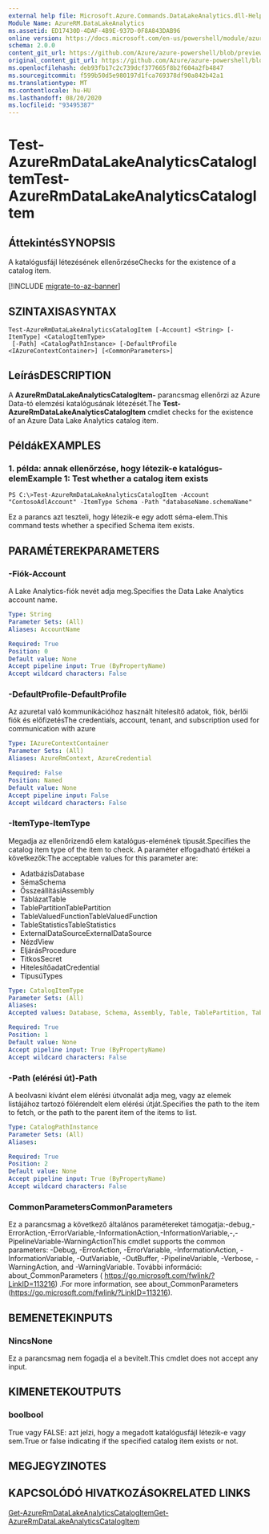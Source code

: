 ```yaml
---
external help file: Microsoft.Azure.Commands.DataLakeAnalytics.dll-Help.xml
Module Name: AzureRM.DataLakeAnalytics
ms.assetid: ED17430D-4DAF-4B9E-937D-0F8A843DAB96
online version: https://docs.microsoft.com/en-us/powershell/module/azurerm.datalakeanalytics/test-azurermdatalakeanalyticscatalogitem
schema: 2.0.0
content_git_url: https://github.com/Azure/azure-powershell/blob/preview/src/ResourceManager/DataLakeAnalytics/Commands.DataLakeAnalytics/help/Test-AzureRmDataLakeAnalyticsCatalogItem.md
original_content_git_url: https://github.com/Azure/azure-powershell/blob/preview/src/ResourceManager/DataLakeAnalytics/Commands.DataLakeAnalytics/help/Test-AzureRmDataLakeAnalyticsCatalogItem.md
ms.openlocfilehash: deb93fb17c2c739dcf377665f8b2f604a2fb4847
ms.sourcegitcommit: f599b50d5e980197d1fca769378df90a842b42a1
ms.translationtype: MT
ms.contentlocale: hu-HU
ms.lasthandoff: 08/20/2020
ms.locfileid: "93495387"
---
```

# <span data-ttu-id="efe09-101">Test-AzureRmDataLakeAnalyticsCatalogItem</span><span class="sxs-lookup"><span data-stu-id="efe09-101">Test-AzureRmDataLakeAnalyticsCatalogItem</span></span>

## <span data-ttu-id="efe09-102">Áttekintés</span><span class="sxs-lookup"><span data-stu-id="efe09-102">SYNOPSIS</span></span>
<span data-ttu-id="efe09-103">A katalógusfájl létezésének ellenőrzése</span><span class="sxs-lookup"><span data-stu-id="efe09-103">Checks for the existence of a catalog item.</span></span>

[!INCLUDE [migrate-to-az-banner](../../includes/migrate-to-az-banner.md)]

## <span data-ttu-id="efe09-104">SZINTAXISA</span><span class="sxs-lookup"><span data-stu-id="efe09-104">SYNTAX</span></span>

```
Test-AzureRmDataLakeAnalyticsCatalogItem [-Account] <String> [-ItemType] <CatalogItemType>
 [-Path] <CatalogPathInstance> [-DefaultProfile <IAzureContextContainer>] [<CommonParameters>]
```

## <span data-ttu-id="efe09-105">Leírás</span><span class="sxs-lookup"><span data-stu-id="efe09-105">DESCRIPTION</span></span>
<span data-ttu-id="efe09-106">A **AzureRmDataLakeAnalyticsCatalogItem-** parancsmag ellenőrzi az Azure Data-tó elemzési katalógusának létezését.</span><span class="sxs-lookup"><span data-stu-id="efe09-106">The **Test-AzureRmDataLakeAnalyticsCatalogItem** cmdlet checks for the existence of an Azure Data Lake Analytics catalog item.</span></span>

## <span data-ttu-id="efe09-107">Példák</span><span class="sxs-lookup"><span data-stu-id="efe09-107">EXAMPLES</span></span>

### <span data-ttu-id="efe09-108">1. példa: annak ellenőrzése, hogy létezik-e katalógus-elem</span><span class="sxs-lookup"><span data-stu-id="efe09-108">Example 1: Test whether a catalog item exists</span></span>
```
PS C:\>Test-AzureRmDataLakeAnalyticsCatalogItem -Account "ContosoAdlAccount" -ItemType Schema -Path "databaseName.schemaName"
```

<span data-ttu-id="efe09-109">Ez a parancs azt teszteli, hogy létezik-e egy adott séma-elem.</span><span class="sxs-lookup"><span data-stu-id="efe09-109">This command tests whether a specified Schema item exists.</span></span>

## <span data-ttu-id="efe09-110">PARAMÉTEREK</span><span class="sxs-lookup"><span data-stu-id="efe09-110">PARAMETERS</span></span>

### <span data-ttu-id="efe09-111">-Fiók</span><span class="sxs-lookup"><span data-stu-id="efe09-111">-Account</span></span>
<span data-ttu-id="efe09-112">A Lake Analytics-fiók nevét adja meg.</span><span class="sxs-lookup"><span data-stu-id="efe09-112">Specifies the Data Lake Analytics account name.</span></span>

```yaml
Type: String
Parameter Sets: (All)
Aliases: AccountName

Required: True
Position: 0
Default value: None
Accept pipeline input: True (ByPropertyName)
Accept wildcard characters: False
```

### <span data-ttu-id="efe09-113">-DefaultProfile</span><span class="sxs-lookup"><span data-stu-id="efe09-113">-DefaultProfile</span></span>
<span data-ttu-id="efe09-114">Az azuretal való kommunikációhoz használt hitelesítő adatok, fiók, bérlői fiók és előfizetés</span><span class="sxs-lookup"><span data-stu-id="efe09-114">The credentials, account, tenant, and subscription used for communication with azure</span></span>

```yaml
Type: IAzureContextContainer
Parameter Sets: (All)
Aliases: AzureRmContext, AzureCredential

Required: False
Position: Named
Default value: None
Accept pipeline input: False
Accept wildcard characters: False
```

### <span data-ttu-id="efe09-115">-ItemType</span><span class="sxs-lookup"><span data-stu-id="efe09-115">-ItemType</span></span>
<span data-ttu-id="efe09-116">Megadja az ellenőrizendő elem katalógus-elemének típusát.</span><span class="sxs-lookup"><span data-stu-id="efe09-116">Specifies the catalog item type of the item to check.</span></span>
<span data-ttu-id="efe09-117">A paraméter elfogadható értékei a következők:</span><span class="sxs-lookup"><span data-stu-id="efe09-117">The acceptable values for this parameter are:</span></span>

- <span data-ttu-id="efe09-118">Adatbázis</span><span class="sxs-lookup"><span data-stu-id="efe09-118">Database</span></span>
- <span data-ttu-id="efe09-119">Séma</span><span class="sxs-lookup"><span data-stu-id="efe09-119">Schema</span></span>
- <span data-ttu-id="efe09-120">Összeállítási</span><span class="sxs-lookup"><span data-stu-id="efe09-120">Assembly</span></span>
- <span data-ttu-id="efe09-121">Táblázat</span><span class="sxs-lookup"><span data-stu-id="efe09-121">Table</span></span>
- <span data-ttu-id="efe09-122">TablePartition</span><span class="sxs-lookup"><span data-stu-id="efe09-122">TablePartition</span></span>
- <span data-ttu-id="efe09-123">TableValuedFunction</span><span class="sxs-lookup"><span data-stu-id="efe09-123">TableValuedFunction</span></span>
- <span data-ttu-id="efe09-124">TableStatistics</span><span class="sxs-lookup"><span data-stu-id="efe09-124">TableStatistics</span></span>
- <span data-ttu-id="efe09-125">ExternalDataSource</span><span class="sxs-lookup"><span data-stu-id="efe09-125">ExternalDataSource</span></span>
- <span data-ttu-id="efe09-126">Nézd</span><span class="sxs-lookup"><span data-stu-id="efe09-126">View</span></span>
- <span data-ttu-id="efe09-127">Eljárás</span><span class="sxs-lookup"><span data-stu-id="efe09-127">Procedure</span></span>
- <span data-ttu-id="efe09-128">Titkos</span><span class="sxs-lookup"><span data-stu-id="efe09-128">Secret</span></span>
- <span data-ttu-id="efe09-129">Hitelesítőadat</span><span class="sxs-lookup"><span data-stu-id="efe09-129">Credential</span></span>
- <span data-ttu-id="efe09-130">Típusú</span><span class="sxs-lookup"><span data-stu-id="efe09-130">Types</span></span>

```yaml
Type: CatalogItemType
Parameter Sets: (All)
Aliases: 
Accepted values: Database, Schema, Assembly, Table, TablePartition, TableValuedFunction, TableStatistics, ExternalDataSource, View, Procedure, Secret, Credential, Types, Package

Required: True
Position: 1
Default value: None
Accept pipeline input: True (ByPropertyName)
Accept wildcard characters: False
```

### <span data-ttu-id="efe09-131">-Path (elérési út)</span><span class="sxs-lookup"><span data-stu-id="efe09-131">-Path</span></span>
<span data-ttu-id="efe09-132">A beolvasni kívánt elem elérési útvonalát adja meg, vagy az elemek listájához tartozó fölérendelt elem elérési útját.</span><span class="sxs-lookup"><span data-stu-id="efe09-132">Specifies the path to the item to fetch, or the path to the parent item of the items to list.</span></span>

```yaml
Type: CatalogPathInstance
Parameter Sets: (All)
Aliases: 

Required: True
Position: 2
Default value: None
Accept pipeline input: True (ByPropertyName)
Accept wildcard characters: False
```

### <span data-ttu-id="efe09-133">CommonParameters</span><span class="sxs-lookup"><span data-stu-id="efe09-133">CommonParameters</span></span>
<span data-ttu-id="efe09-134">Ez a parancsmag a következő általános paramétereket támogatja:-debug,-ErrorAction,-ErrorVariable,-InformationAction,-InformationVariable,-,-PipelineVariable-WarningAction</span><span class="sxs-lookup"><span data-stu-id="efe09-134">This cmdlet supports the common parameters: -Debug, -ErrorAction, -ErrorVariable, -InformationAction, -InformationVariable, -OutVariable, -OutBuffer, -PipelineVariable, -Verbose, -WarningAction, and -WarningVariable.</span></span> <span data-ttu-id="efe09-135">További információ: about_CommonParameters ( https://go.microsoft.com/fwlink/?LinkID=113216) .</span><span class="sxs-lookup"><span data-stu-id="efe09-135">For more information, see about_CommonParameters (https://go.microsoft.com/fwlink/?LinkID=113216).</span></span>

## <span data-ttu-id="efe09-136">BEMENETEK</span><span class="sxs-lookup"><span data-stu-id="efe09-136">INPUTS</span></span>

### <span data-ttu-id="efe09-137">Nincs</span><span class="sxs-lookup"><span data-stu-id="efe09-137">None</span></span>
<span data-ttu-id="efe09-138">Ez a parancsmag nem fogadja el a bevitelt.</span><span class="sxs-lookup"><span data-stu-id="efe09-138">This cmdlet does not accept any input.</span></span>

## <span data-ttu-id="efe09-139">KIMENETEK</span><span class="sxs-lookup"><span data-stu-id="efe09-139">OUTPUTS</span></span>

### <span data-ttu-id="efe09-140">bool</span><span class="sxs-lookup"><span data-stu-id="efe09-140">bool</span></span>
<span data-ttu-id="efe09-141">True vagy FALSE: azt jelzi, hogy a megadott katalógusfájl létezik-e vagy sem.</span><span class="sxs-lookup"><span data-stu-id="efe09-141">True or false indicating if the specified catalog item exists or not.</span></span>

## <span data-ttu-id="efe09-142">MEGJEGYZI</span><span class="sxs-lookup"><span data-stu-id="efe09-142">NOTES</span></span>

## <span data-ttu-id="efe09-143">KAPCSOLÓDÓ HIVATKOZÁSOK</span><span class="sxs-lookup"><span data-stu-id="efe09-143">RELATED LINKS</span></span>

[<span data-ttu-id="efe09-144">Get-AzureRmDataLakeAnalyticsCatalogItem</span><span class="sxs-lookup"><span data-stu-id="efe09-144">Get-AzureRmDataLakeAnalyticsCatalogItem</span></span>](./Get-AzureRmDataLakeAnalyticsCatalogItem.md)


